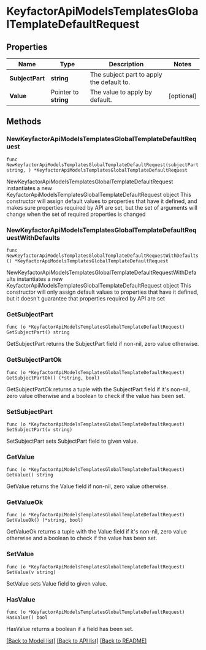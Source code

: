 # KeyfactorApiModelsTemplatesGlobalTemplateDefaultRequest

## Properties

Name | Type | Description | Notes
------------ | ------------- | ------------- | -------------
**SubjectPart** | **string** | The subject part to apply the default to. | 
**Value** | Pointer to **string** | The value to apply by default. | [optional] 

## Methods

### NewKeyfactorApiModelsTemplatesGlobalTemplateDefaultRequest

`func NewKeyfactorApiModelsTemplatesGlobalTemplateDefaultRequest(subjectPart string, ) *KeyfactorApiModelsTemplatesGlobalTemplateDefaultRequest`

NewKeyfactorApiModelsTemplatesGlobalTemplateDefaultRequest instantiates a new KeyfactorApiModelsTemplatesGlobalTemplateDefaultRequest object
This constructor will assign default values to properties that have it defined,
and makes sure properties required by API are set, but the set of arguments
will change when the set of required properties is changed

### NewKeyfactorApiModelsTemplatesGlobalTemplateDefaultRequestWithDefaults

`func NewKeyfactorApiModelsTemplatesGlobalTemplateDefaultRequestWithDefaults() *KeyfactorApiModelsTemplatesGlobalTemplateDefaultRequest`

NewKeyfactorApiModelsTemplatesGlobalTemplateDefaultRequestWithDefaults instantiates a new KeyfactorApiModelsTemplatesGlobalTemplateDefaultRequest object
This constructor will only assign default values to properties that have it defined,
but it doesn't guarantee that properties required by API are set

### GetSubjectPart

`func (o *KeyfactorApiModelsTemplatesGlobalTemplateDefaultRequest) GetSubjectPart() string`

GetSubjectPart returns the SubjectPart field if non-nil, zero value otherwise.

### GetSubjectPartOk

`func (o *KeyfactorApiModelsTemplatesGlobalTemplateDefaultRequest) GetSubjectPartOk() (*string, bool)`

GetSubjectPartOk returns a tuple with the SubjectPart field if it's non-nil, zero value otherwise
and a boolean to check if the value has been set.

### SetSubjectPart

`func (o *KeyfactorApiModelsTemplatesGlobalTemplateDefaultRequest) SetSubjectPart(v string)`

SetSubjectPart sets SubjectPart field to given value.


### GetValue

`func (o *KeyfactorApiModelsTemplatesGlobalTemplateDefaultRequest) GetValue() string`

GetValue returns the Value field if non-nil, zero value otherwise.

### GetValueOk

`func (o *KeyfactorApiModelsTemplatesGlobalTemplateDefaultRequest) GetValueOk() (*string, bool)`

GetValueOk returns a tuple with the Value field if it's non-nil, zero value otherwise
and a boolean to check if the value has been set.

### SetValue

`func (o *KeyfactorApiModelsTemplatesGlobalTemplateDefaultRequest) SetValue(v string)`

SetValue sets Value field to given value.

### HasValue

`func (o *KeyfactorApiModelsTemplatesGlobalTemplateDefaultRequest) HasValue() bool`

HasValue returns a boolean if a field has been set.


[[Back to Model list]](../README.md#documentation-for-models) [[Back to API list]](../README.md#documentation-for-api-endpoints) [[Back to README]](../README.md)


